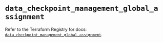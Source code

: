 # `data_checkpoint_management_global_assignment`

Refer to the Terraform Registry for docs: [`data_checkpoint_management_global_assignment`](https://registry.terraform.io/providers/checkpointsw/checkpoint/2.11.0/docs/data-sources/management_global_assignment).

